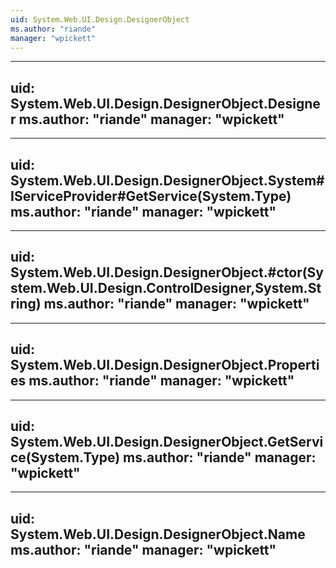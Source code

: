 ```yaml
---
uid: System.Web.UI.Design.DesignerObject
ms.author: "riande"
manager: "wpickett"
---
```


---
uid: System.Web.UI.Design.DesignerObject.Designer
ms.author: "riande"
manager: "wpickett"
---

---
uid: System.Web.UI.Design.DesignerObject.System#IServiceProvider#GetService(System.Type)
ms.author: "riande"
manager: "wpickett"
---

---
uid: System.Web.UI.Design.DesignerObject.#ctor(System.Web.UI.Design.ControlDesigner,System.String)
ms.author: "riande"
manager: "wpickett"
---

---
uid: System.Web.UI.Design.DesignerObject.Properties
ms.author: "riande"
manager: "wpickett"
---

---
uid: System.Web.UI.Design.DesignerObject.GetService(System.Type)
ms.author: "riande"
manager: "wpickett"
---

---
uid: System.Web.UI.Design.DesignerObject.Name
ms.author: "riande"
manager: "wpickett"
---
